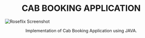 <p align="center">
  <h1 align="center">CAB BOOKING APPLICATION</h1>
  <img src="./images/Output.png" alt="Roseflix Screenshot">
  <p align="center">
    Implementation of Cab Booking Application using JAVA.
    <br /><br />
  </p>
</p>